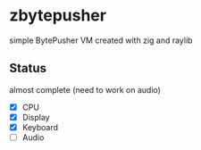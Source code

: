 # zbytepusher
simple BytePusher VM created with zig and raylib

## Status

 almost complete (need to work on audio)

- [X] CPU
- [X] Display
- [X] Keyboard
- [ ] Audio
